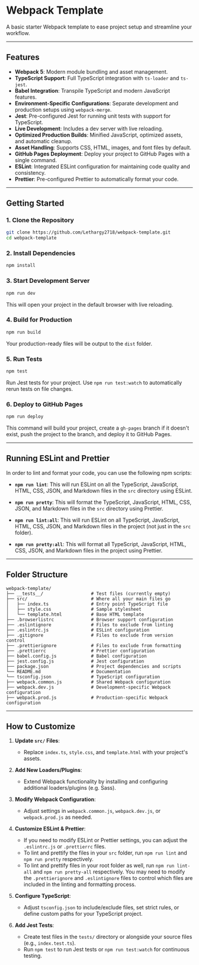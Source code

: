 # Webpack Template

A basic starter Webpack template to ease project setup and streamline your workflow.

---

## Features

- **Webpack 5**: Modern module bundling and asset management.
- **TypeScript Support**: Full TypeScript integration with `ts-loader` and `ts-jest`.
- **Babel Integration**: Transpile TypeScript and modern JavaScript features.
- **Environment-Specific Configurations**: Separate development and production setups using `webpack-merge`.
- **Jest**: Pre-configured Jest for running unit tests with support for TypeScript.
- **Live Development**: Includes a dev server with live reloading.
- **Optimized Production Builds**: Minified JavaScript, optimized assets, and automatic cleanup.
- **Asset Handling**: Supports CSS, HTML, images, and font files by default.
- **GitHub Pages Deployment**: Deploy your project to GitHub Pages with a single command.
- **ESLint**: Integrated ESLint configuration for maintaining code quality and consistency.
- **Prettier**: Pre-configured Prettier to automatically format your code.

---

## Getting Started

### 1. Clone the Repository

```bash
git clone https://github.com/Lethargy2718/webpack-template.git
cd webpack-template
```

### 2. Install Dependencies

```bash
npm install
```

### 3. Start Development Server

```bash
npm run dev
```

This will open your project in the default browser with live reloading.

### 4. Build for Production

```bash
npm run build
```

Your production-ready files will be output to the `dist` folder.

### 5. Run Tests

```bash
npm test
```

Run Jest tests for your project. Use `npm run test:watch` to automatically rerun tests on file changes.

### 6. Deploy to GitHub Pages

```bash
npm run deploy
```

This command will build your project, create a `gh-pages` branch if it doesn't exist, push the project to the branch, and deploy it to GitHub Pages.

---

## Running ESLint and Prettier

In order to lint and format your code, you can use the following npm scripts:

- **`npm run lint`**: This will run ESLint on all the TypeScript, JavaScript, HTML, CSS, JSON, and Markdown files in the `src` directory using ESLint.

- **`npm run pretty`**: This will format the TypeScript, JavaScript, HTML, CSS, JSON, and Markdown files in the `src` directory using Prettier.

- **`npm run lint:all`**: This will run ESLint on all TypeScript, JavaScript, HTML, CSS, JSON, and Markdown files in the project (not just in the `src` folder).

- **`npm run pretty:all`**: This will format all TypeScript, JavaScript, HTML, CSS, JSON, and Markdown files in the project using Prettier.

---

## Folder Structure

```
webpack-template/
├── __tests__/                  # Test files (currently empty)
├── src/                        # Where all your main files go
│   ├── index.ts                # Entry point TypeScript file
│   ├── style.css               # Sample stylesheet
│   └── template.html           # Base HTML template
├── .browserlistrc              # Browser support configuration
├── .eslintignore               # Files to exclude from linting
├── .eslintrc.js                # ESLint configuration
├── .gitignore                  # Files to exclude from version control
├── .prettierignore             # Files to exclude from formatting
├── .prettierrc                 # Prettier configuration
├── babel.config.js             # Babel configuration
├── jest.config.js              # Jest configuration
├── package.json                # Project dependencies and scripts
└── README.md                   # Documentation
└── tsconfig.json               # TypeScript configuration
├── webpack.common.js           # Shared Webpack configuration
├── webpack.dev.js              # Development-specific Webpack configuration
├── webpack.prod.js             # Production-specific Webpack configuration

```

---

## How to Customize

1. **Update `src/` Files**:

    - Replace `index.ts`, `style.css`, and `template.html` with your project's assets.

2. **Add New Loaders/Plugins**:

    - Extend Webpack functionality by installing and configuring additional loaders/plugins (e.g. Sass).

3. **Modify Webpack Configuration**:

    - Adjust settings in `webpack.common.js`, `webpack.dev.js`, or `webpack.prod.js` as needed.

4. **Customize ESLint & Prettier**:

    - If you need to modify ESLint or Prettier settings, you can adjust the `.eslintrc.js` or `.prettierrc` files.
    - To lint and prettify the files in your `src` folder, run `npm run lint` and `npm run pretty` respectively.
    - To lint and prettify files in your root folder as well, run `npm run lint-all` and `npm run pretty-all` respectively. You may need to modify the `.prettierignore` and `.eslintignore` files to control which files are included in the linting and formatting process.

5. **Configure TypeScript**:

    - Adjust `tsconfig.json` to include/exclude files, set strict rules, or define custom paths for your TypeScript project.

6. **Add Jest Tests**:

    - Create test files in the `tests/` directory or alongside your source files (e.g., `index.test.ts`).
    - Run `npm test` to run Jest tests or `npm run test:watch` for continuous testing.
